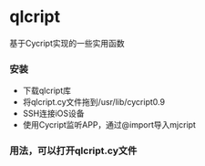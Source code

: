 # qlcript
基于Cycript实现的一些实用函数

### 安装
- 下载qlcript库
- 将qlcript.cy文件拖到/usr/lib/cycript0.9
- SSH连接iOS设备
- 使用Cycript监听APP，通过@import导入mjcript

### 用法，可以打开qlcript.cy文件
